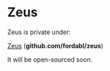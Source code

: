 # Zeus
Zeus is private under:

[Zeus](https://github.com/fordabl/zeus) (**github.com/fordabl/zeus**)

It will be open-sourced soon.
